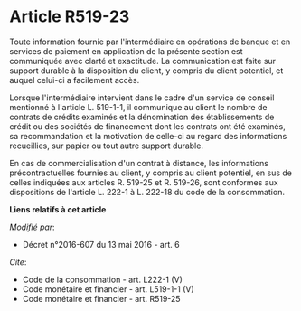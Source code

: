 # Article R519-23

Toute information fournie par l'intermédiaire en opérations de banque et en services de paiement en application de la
présente section est communiquée avec clarté et exactitude. La communication est faite sur support durable à la disposition
du client, y compris du client potentiel, et auquel celui-ci a facilement accès. 

Lorsque l'intermédiaire intervient dans le cadre d'un service de conseil mentionné à l'article L. 519-1-1, il communique au
client le nombre de contrats de crédits examinés et la dénomination des établissements de crédit ou des sociétés de
financement dont les contrats ont été examinés, sa recommandation et la motivation de celle-ci au regard des informations
recueillies, sur papier ou tout autre support durable. 

En cas de commercialisation d'un contrat à distance, les informations précontractuelles fournies au client, y compris au
client potentiel, en sus de celles indiquées aux articles R. 519-25 et R. 519-26, sont conformes aux dispositions de
l'article L. 222-1 à L. 222-18 du code de la consommation.

**Liens relatifs à cet article**

_Modifié par_:

  - Décret n°2016-607 du 13 mai 2016 - art. 6

_Cite_:

  - Code de la consommation - art. L222-1 (V)
  - Code monétaire et financier - art. L519-1-1 (V)
  - Code monétaire et financier - art. R519-25
